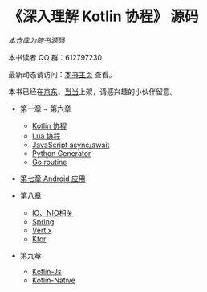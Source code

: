 # 《深入理解 Kotlin 协程》 源码

*本仓库为随书源码*

本书读者 QQ 群：612797230

最新动态请访问：[本书主页](https://www.bennyhuo.com/project/kotlin-coroutines.html) 查看。

本书已经在[京东](https://item.jd.com/12898592.html)、[当当](http://product.dangdang.com/28973005.html)上架，请感兴趣的小伙伴留意。

* 第一章 ~ 第六章
    - [Kotlin 协程](Kotlin)
    - [Lua 协程](Lua)
    - [JavaScript async/await](JavaScript)
    - [Python Generator](Python)
    - [Go routine](Go)

* [第七章 Android 应用](CoroutineAndroidSample)
* 第八章
    - [IO、NIO相关](Kotlin)
    - [Spring](CoroutineSpringSample)
    - [Vert.x](CoroutineVertxSample)
    - [Ktor](CoroutineKtorSample)
* 第九章
    - [Kotlin-Js](CoroutineJavaScript)
    - [Kotlin-Native](CoroutineNative)

